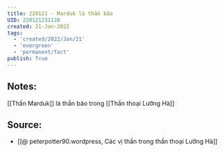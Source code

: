 ```yaml
---
title: 220121 - Marduk là thần bão
UID: 220121231128
created: 21-Jan-2022
tags:
  - 'created/2022/Jan/21'
  - 'evergreen'
  - 'permanent/fact'
publish: True
---
```

## Notes:
[[Thần Marduk]] là thần bão trong [[Thần thoại Lưỡng Hà]]

## Source:
- [[@ peterpotter90.wordpress, Các vị thần trong thần thoại Lưỡng Hà]]

